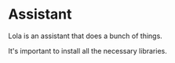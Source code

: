 # Assistant
Lola is an assistant  that does a bunch of things.

It's important to install all the necessary libraries.
